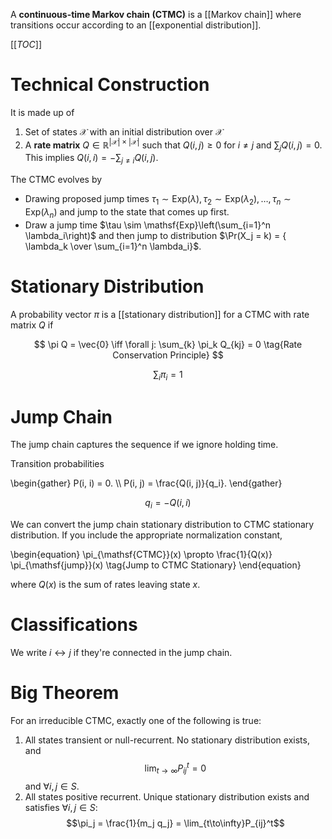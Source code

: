 A **continuous-time Markov chain (CTMC)** is a [[Markov chain]] where transitions occur according to an [[exponential distribution]]. 

[[_TOC_]]

# Technical Construction

It is made up of

1. Set of states $\mathcal{X}$ with an initial distribution over $\mathcal{X}$
2. A **rate matrix** $Q \in \mathbb{R}^{ |\mathcal{X}| \times |\mathcal{X}| }$ such that $Q(i,j) \geqslant 0$ for $i \neq j$ and $\sum_j Q(i, j) = 0$. This implies $Q(i,i) = -\sum_{j \neq i}Q(i, j)$.

The CTMC evolves by 

* Drawing proposed jump times $\tau_1 \sim \mathsf{Exp}(\lambda), \tau_2 \sim \mathsf{Exp}(\lambda_2), \dots, \tau_n \sim \mathsf{Exp}(\lambda_n)$ and jump to the state that comes up first. 
* Draw a jump time $\tau \sim \mathsf{Exp}\left(\sum_{i=1}^n \lambda_i\right)$ and then jump to distribution $\Pr(X_j = k) = { \lambda_k \over \sum_{i=1}^n \lambda_i}$.

# Stationary Distribution

A probability vector $\pi$ is a [[stationary distribution]] for a CTMC with rate matrix $Q$ if 

$$
\pi Q = \vec{0} \iff \forall j: \sum_{k} \pi_k Q_{kj} = 0 \tag{Rate Conservation Principle}
$$

$$
\sum_i \pi_i = 1
$$

# Jump Chain

The jump chain captures the sequence if we ignore holding time.

Transition probabilities

\begin{gather}
P(i, i) = 0. \\\\
P(i, j) = \frac{Q(i, j)}{q_i}.
\end{gather}

$$
q_i = -Q(i, i)
$$

We can convert the jump chain stationary distribution to CTMC stationary distribution. If you include the appropriate normalization constant,

\begin{equation}
\pi_{\mathsf{CTMC}}(x) \propto \frac{1}{Q(x)} \pi_{\mathsf{jump}}(x) \tag{Jump to CTMC Stationary}
\end{equation}

where $Q(x)$ is the sum of rates leaving state $x$.

# Classifications

We write $i \leftrightarrow j$ if they're connected in the jump chain.

# Big Theorem

For an irreducible CTMC, exactly one of the following is true:

1. All states transient or null-recurrent. No stationary distribution exists, and $$\lim_{t\to\infty}P_{ij}^t = 0$$ and $\forall i, j \in S$.
2. All states positive recurrent. Unique stationary distribution exists and satisfies $\forall i, j \in S$: $$\pi_j = \frac{1}{m_j q_j} = \lim_{t\to\infty}P_{ij}^t$$